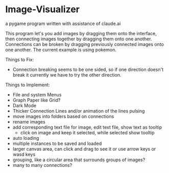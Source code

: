 # Image-Visualizer
a pygame program written with assistance of claude.ai

This program let's you add images by dragging them onto the interface, then connecting images together by dragging them onto one another. Connections can be broken by dragging previously connected images onto one another. The current example is using pokemon. 

Things to Fix:
- Connection breaking seems to be one sided, so if one direction doesn't break it currently we have to try the other direction. 

Things to Implement:
- File and system Menus
- Graph Paper like Grid?
- Dark Mode
- Thicker Connection Lines and/or animation of the lines pulsing
- move images into folders based on connections
- rename images
- add corresponding text file for image, edit text file, show text as tooltip
    - click on image and keep it selected, while selected show tooltip
- auto loading
- multiple instances to be saved and loaded
- larger canvas area, can click and drag to see it or use arrow keys or wasd keys
- grouping, like a circular area that surrounds groups of images?
- many to many connections?

